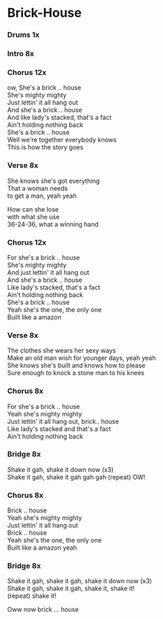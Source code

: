 # Brick-House


### Drums 1x

### Intro  8x  

### Chorus  12x
ow, She's a brick .. house  
She's mighty mighty  
Just lettin' it all hang out  
And she's a brick .. house  
And like lady's stacked, that's a fact  
Ain't holding nothing back  
She's a brick .. house  
Well we're together everybody knows  
This is how the story goes  

### Verse  8x
She knows she's got everything  
That a woman needs  
to get a man, yeah yeah  

How can she lose  
with what she use  
36-24-36, what a winning hand  

### Chorus  12x
For she's a brick .. house  
She's mighty mighty  
And just lettin' it all hang out  
And she's a brick ..  house  
Like lady's stacked, that's a fact  
Ain't holding nothing back  
She's a brick .. house  
Yeah she's the one, the only one  
Built like a amazon  

### Verse  8x
The clothes she wears her sexy ways  
Make an old man wish for younger days, yeah yeah  
She knows she's built and knows how to please  
Sure enough to knock a stone man to his knees  

### Chorus  8x
For she's a brick .. house  
Yeah she's mighty mighty  
Just lettin' it all hang out,
brick..  house  
Like lady's stacked and that's a fact  
Ain't holding nothing back  

### Bridge  8x
Shake it gah, shake it down now (x3)  
Shake it gah, shake it gah gah gah
(repeat) OW!  

### Chorus  8x
Brick .. house  
Yeah she's mighty mighty  
Just lettin' it all hang out  
Brick .. house  
Yeah she's the one, the only one  
Built like a amazon yeah  

### Bridge  8x
Shake it gah, shake it gah, shake it down now (x3)  
Shake it gah, shake it gah, shake it, shake it!  
(repeat)
shake it!

Oww now brick … house  
